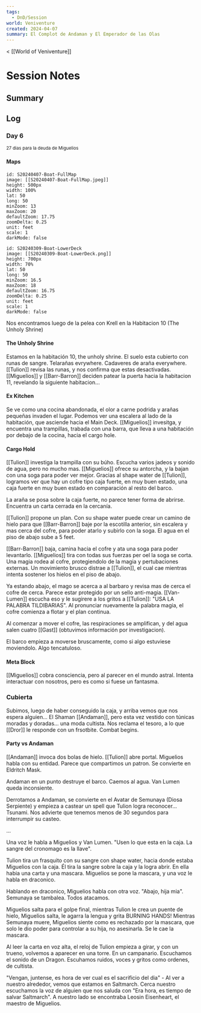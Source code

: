 ```yaml
---
tags:
  - DnD/Session
world: Veniventure
created: 2024-04-07
summary: El Complot de Andaman y El Emperador de las Olas
---
```

< [[World of Veniventure]]
# Session Notes

## Summary

## Log

### Day 6
<small>27 dias para la deuda de Miguelios</small>

#### Maps


```leaflet 
id: S20240407-Boat-FullMap
image: [[S20240407-Boat-FullMap.jpeg]]
height: 500px  
width: 100%  
lat: 50  
long: 50  
minZoom: 13    
maxZoom: 20  
defaultZoom: 17.75 
zoomDelta: 0.25  
unit: feet  
scale: 1  
darkMode: false
```


```leaflet 
id: S20240309-Boat-LowerDeck
image: [[S20240309-Boat-LowerDeck.png]]
height: 700px  
width: 70%  
lat: 50  
long: 50  
minZoom: 16.5  
maxZoom: 18  
defaultZoom: 16.75  
zoomDelta: 0.25  
unit: feet  
scale: 1  
darkMode: false
```

Nos encontramos luego de la pelea con Krell en la Habitacion 10 (The Unholy Shrine)
#### The Unholy Shrine

Estamos en la habitación 10, the unholy shrine. El suelo esta cubierto con runas de sangre. Telarañas evrywhere. Cadaveres de araña everywhere. [[Tulion]] revisa las runas, y nos confirma que estas desactivadas. [[Miguelios]] y [[Barr-Barron]] deciden patear la puerta hacia la habitacion 11, revelando la siguiente habitacion...

#### Ex Kitchen

Se ve como una cocina abandonada, el olor a carne podrida y arañas pequeñas invaden el lugar. Podemos ver una escalera al lado de la habitación, que asciende hacia el Main Deck. [[Miguelios]] invesitga, y encuentra una trampillas, trabada con una barra, que lleva a una habitación por debajo de la cocina, hacia el cargo hole. 

#### Cargo Hold

[[Tulion]] investiga la trampilla con su búho. Escucha varios jadeos y sonido de agua, pero no mucho mas. [[Miguelios]] ofrece su antorcha, y la bajan con una soga para poder ver mejor. Gracias al shape water de [[Tulion]], logramos ver que hay un cofre tipo caja fuerte, en muy buen estado, una caja fuerte en muy buen estado en comparación al resto del barco. 

La araña se posa sobre la caja fuerte, no parece tener forma de abrirse. Encuentra un carta cerrada en la cercanía. 

[[Tulion]] propone un plan. Con su shape water puede crear un camino de hielo para que [[Barr-Barron]] baje por la escotilla anterior, sin escalera y mas cerca del cofre, para poder atarlo y subirlo con la soga. El agua en el piso de abajo sube a 5 feet. 

[[Barr-Barron]] baja, camina hacia el cofre y ata una soga para poder levantarlo. [[Miguelios]] tira con todas sus fuerzas per oel la soga se corta. Una magia rodea al cofre, protegiendolo de la magia y pertubaciones externas. Un movimiento brusco distrae a [[Tulion]], el cual cae mientras intenta sostener los hielos en el piso de abajo. 

Ya estando abajo, el mago se acerca a al barbaro y revisa mas de cerca el cofre de cerca. Parece estar protegido por un sello anti-magia. [[Van-Lumen]] escucha eso y le sugirere a los gritos a [[Tulion]]: "USA LA PALABRA TILDIBARIAS". Al pronunciar nuevamente la palabra magia, el cofre comienza a flotar y el plan continua.

Al comenzar a mover el cofre, las respiraciones se amplifican, y del agua salen cuatro [[Gast]] (obtuvimos información por investigacion).

El barco empieza a moverse bruscamente, como si algo estuviese moviendolo. Algo tencatuloso. 

#### Meta Block

[[Miguelios]] cobra consciencia, pero al parecer en el mundo astral. Intenta interactuar con nosotros, pero es como si fuese un fantasma. 
### Cubierta

Subimos, luego de haber conseguido la caja, y arriba vemos que nos espera alguien... El Shaman [[Andaman]], pero esta vez vestido con túnicas moradas y doradas... una moda cultista. Nos reclama el tesoro, a lo que [[Dror]] le responde con un frsotbite. Combat begins. 

#### Party vs Andaman

[[Andaman]] invoca dos bolas de hielo. [[Tulion]] abre portal. Miguelios habla con su entidad. Parece que compartimos un patron. Se convierte en Eldritch Mask. 

Andaman en un punto destruye el barco. Caemos al agua. Van Lumen queda inconsiente. 

Derrotamos a Andaman, se convierte en el Avatar de Semunaya (Diosa Serpiente) y empieza a castear un spell que Tulion logra reconocer... Tsunami. Nos advierte que tenemos menos de 30 segundos para interrumpir su casteo. 

...

Una voz le habla a Miguelios y Van Lumen. "Usen lo que esta en la caja. La sangre del cronomago es la llave".

Tulion tira un frasquito con su sangre con shape water, hacia donde estaba Miguelios con la caja. Él tira la sangre sobre la caja y la logra abrir. En ella habia una carta y una mascara. Miguelios se pone la mascara, y una voz le habla en draconico. 

Hablando en draconico, Miguelios habla con otra voz. "Abajo, hija mia". Semunaya se tambalea. Todos atacamos. 

Miguelios salta para el golpe final, mientras Tulion le crea un puente de hielo, Miguelios salta, le agarra la lengua y grita BURNING HANDS! Mientras Semunaya muere, Miguelios siente como es rechazado por la mascara, que solo le dio poder para controlar a su hija, no asesinarla. Se le cae la mascara.

Al leer la carta en voz alta, el reloj de Tulion empieza a girar, y con un trueno, volvemos a aparecer en una torre. En un campanario. Escuchamos el sonido de un Dragon. Escuhamos ruidos, voces y gritos como ordenes, de cultista. 

"Vengan, juntense, es hora de ver cual es el sacrificio del dia" - Al ver a nuestro alrededor, vemos que estamos en Saltmarch. Cerca nuestro escuchamos la voz de alguien que nos saluda con "Era hora, es tiempo de salvar Saltmarch". A nuestro lado se encontraba Leosin Eisenheart, el maestro de Miguelios. 








